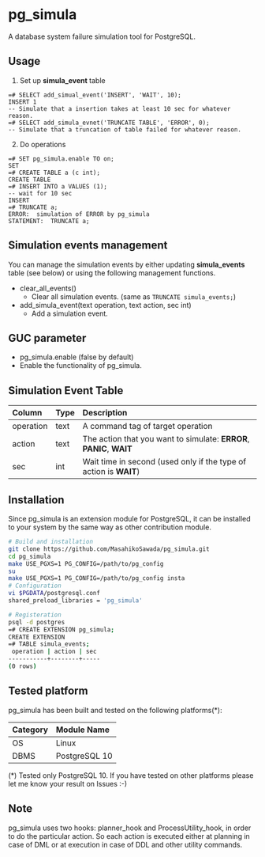 pg_simula
==========

A database system failure simulation tool for PostgreSQL.

Usage
-----

1. Set up **simula_event** table

```
=# SELECT add_simual_event('INSERT', 'WAIT', 10);
INSERT 1 
-- Simulate that a insertion takes at least 10 sec for whatever reason.
=# SELECT add_simula_evnet('TRUNCATE TABLE', 'ERROR', 0);
-- Simulate that a truncation of table failed for whatever reason.
```

2. Do operations
```
=# SET pg_simula.enable TO on;
SET
=# CREATE TABLE a (c int);
CREATE TABLE
=# INSERT INTO a VALUES (1);
-- wait for 10 sec
INSERT
=# TRUNCATE a;
ERROR:  simulation of ERROR by pg_simula
STATEMENT:  TRUNCATE a;
```

Simulation events management
--------------------------------
You can manage the simulation events by either updating **simula_events** table (see below) or using the following management functions.

* clear_all_events()
  * Clear all simulation events. (same as `TRUNCATE simula_events;`)
* add_simula_event(text operation, text action, sec int)
  * Add a simulation event.

GUC parameter
--------------
* pg_simula.enable (false by default)
 * Enable the functionality of pg_simula.

Simulation Event Table
------------
|Column|Type|Description|
|:-----|:---|:----------|
|operation|text|A command tag of target operation|
|action|text|The action that you want to simulate: **ERROR**, **PANIC**, **WAIT**|
|sec|int|Wait time in second (used only if the type of action is **WAIT**)|

Installation
-------------
Since pg_simula is an extension module for PostgreSQL, it can be installed to your system by the same way as other contribution module.

```bash
# Build and installation
git clone https://github.com/MasahikoSawada/pg_simula.git
cd pg_simula
make USE_PGXS=1 PG_CONFIG=/path/to/pg_config
su
make USE_PGXS=1 PG_CONFIG=/path/to/pg_config insta
# Configuration
vi $PGDATA/postgresql.conf
shared_preload_libraries = 'pg_simula'

# Registeration
psql -d postgres
=# CREATE EXTENSION pg_simula;
CREATE EXTENSION
=# TABLE simula_events;
 operation | action | sec
-----------+--------+-----
(0 rows)
```

Tested platform
---------------
pg_simula has been built and tested on the following platforms(*):

|Category|Module Name|
|:-------|:----------|
|OS|Linux|
|DBMS|PostgreSQL 10|

(*) Tested only PostgreSQL 10. If you have tested on other platforms please let me know your result on Issues :-)

Note
-----
pg_simula uses two hooks: planner_hook and ProcessUtility_hook, in order to do the particular action. So each action is executed either at planning in case of DML or at execution in case of DDL and other utility commands.
